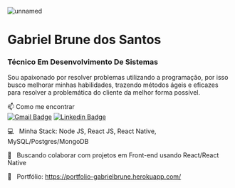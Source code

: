 ![unnamed](https://user-images.githubusercontent.com/54871907/89002575-dadbed00-d2d3-11ea-87b1-53c78129790d.gif)

# Gabriel Brune dos Santos

### Técnico Em Desenvolvimento De Sistemas
Sou apaixonado por resolver problemas utilizando a programação, por isso busco melhorar minhas habilidades, trazendo métodos ágeis e eficazes para resolver a problemática do cliente da melhor forma possível.


📫 Como me encontrar</br>
[![Gmail Badge](https://img.shields.io/badge/-gabrielbrune52@gmail.com-eb415b?style=flat-square&logo=Gmail&logoColor=white&link=mailto:gabrielbrune52@gmail.com)](mailto:gabrielbrune52@gmail.com)
[![Linkedin Badge](https://img.shields.io/badge/-Gabriel%20Brune%20dos%20Santos-4a72e0?style=flat-square&logo=Linkedin&logoColor=white&link=https://www.linkedin.com/in/gabriel-brune-dos-santos-032b9717a/)](https://www.linkedin.com/in/gabriel-brune-dos-santos-032b9717a/) 

 

 :computer: &nbsp; Minha Stack: Node JS, React JS, React Native, MySQL/Postgres/MongoDB 
 
 :purple_heart: &nbsp; Buscando colaborar com projetos em Front-end usando React/React Native

 💬 &nbsp; Portfólio: https://portfolio-gabrielbrune.herokuapp.com/
